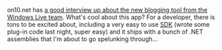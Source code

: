 on10.net has [a good interview up about the new blogging tool from the Windows Live team](http://on10.net/Blogs/TheShow/4891/). What's cool about this app? For a developer, there is tons to be excited about, including a very easy to use [SDK](http://download.microsoft.com/download/f/9/a/f9a19f2d-cec4-4a25-9b0b-eb9655ea7561/Windows%20Live%20Writer%20SDK%20(Beta).msi) (wrote some plug-in code last night, super easy) and it ships with a bunch of .NET assemblies that I'm about to go spelunking through...